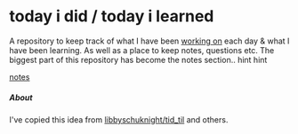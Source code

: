 # today i did / today i learned
A repository to keep track of what I have been [working on](tid.md) each day & what I have been learning. As well as a place to keep notes, questions etc. The biggest part of this repository has become the notes section.. hint hint

[notes](notes/index.md)

##### About
I've copied this idea from [libbyschuknight/tid_til](https://github.com/libbyschuknight/tid_til) and others.


<!-- #### [Art](art.md)

#### [CSS](CSS/CSS.md)

#### [Databases](databases.md)

#### [Data Visualisation](dataVisualisation.md)

#### [HTML](HTML/HTML.md)

#### [JavaScript](javascript/notes.md)

#### [React](react/react.md)

#### [User Interfaces](UI.md)

#### Other
 - Serial vs Parallel processing -->
